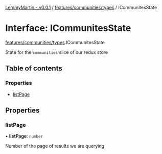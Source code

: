 [LemmyMartin - v0.0.1](../README.md) / [features/communities/types](../modules/features_communities_types.md) / ICommunitesState

# Interface: ICommunitesState

[features/communities/types](../modules/features_communities_types.md).ICommunitesState

State for the `communities` slice of our redux store

## Table of contents

### Properties

- [listPage](features_communities_types.ICommunitesState.md#listpage)

## Properties

### listPage

• **listPage**: `number`

Number of the page of results we are querying
